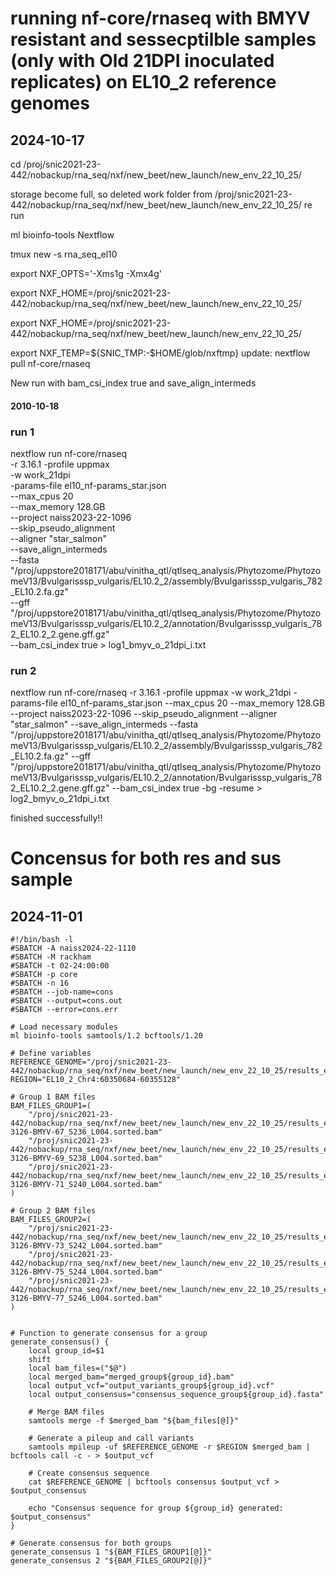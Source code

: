 # running nf-core/rnaseq with BMYV resistant and sessecptilble samples (only with Old 21DPI inoculated replicates) on EL10_2 reference genomes
## 2024-10-17

cd /proj/snic2021-23-442/nobackup/rna_seq/nxf/new_beet/new_launch/new_env_22_10_25/

storage become full, so deleted work folder from /proj/snic2021-23-442/nobackup/rna_seq/nxf/new_beet/new_launch/new_env_22_10_25/ re run

ml bioinfo-tools Nextflow

tmux new -s rna_seq_el10

export NXF_OPTS='-Xms1g -Xmx4g'

export NXF_HOME=/proj/snic2021-23-442/nobackup/rna_seq/nxf/new_beet/new_launch/new_env_22_10_25/

export NXF_HOME=/proj/snic2021-23-442/nobackup/rna_seq/nxf/new_beet/new_launch/new_env_22_10_25/

export NXF_TEMP=${SNIC_TMP:-$HOME/glob/nxftmp}
update: nextflow pull nf-core/rnaseq

New run with bam_csi_index true and save_align_intermeds

#### 2010-10-18
### run 1
nextflow run nf-core/rnaseq \
-r 3.16.1 -profile uppmax \
-w work_21dpi \
-params-file el10_nf-params_star.json \
--max_cpus 20 \
--max_memory 128.GB \
--project naiss2023-22-1096 \
--skip_pseudo_alignment \
--aligner "star_salmon" \
--save_align_intermeds \
--fasta "/proj/uppstore2018171/abu/vinitha_qtl/qtlseq_analysis/Phytozome/PhytozomeV13/Bvulgarisssp_vulgaris/EL10.2_2/assembly/Bvulgarisssp_vulgaris_782_EL10.2.fa.gz" \
--gff "/proj/uppstore2018171/abu/vinitha_qtl/qtlseq_analysis/Phytozome/PhytozomeV13/Bvulgarisssp_vulgaris/EL10.2_2/annotation/Bvulgarisssp_vulgaris_782_EL10.2_2.gene.gff.gz" \
--bam_csi_index true > log1_bmyv_o_21dpi_i.txt


### run 2
nextflow run nf-core/rnaseq -r 3.16.1 -profile uppmax -w work_21dpi -params-file el10_nf-params_star.json --max_cpus 20 --max_memory 128.GB --project naiss2023-22-1096 --skip_pseudo_alignment --aligner "star_salmon" --save_align_intermeds --fasta "/proj/uppstore2018171/abu/vinitha_qtl/qtlseq_analysis/Phytozome/PhytozomeV13/Bvulgarisssp_vulgaris/EL10.2_2/assembly/Bvulgarisssp_vulgaris_782_EL10.2.fa.gz" --gff "/proj/uppstore2018171/abu/vinitha_qtl/qtlseq_analysis/Phytozome/PhytozomeV13/Bvulgarisssp_vulgaris/EL10.2_2/annotation/Bvulgarisssp_vulgaris_782_EL10.2_2.gene.gff.gz" --bam_csi_index true -bg -resume > log2_bmyv_o_21dpi_i.txt

finished successfully!!

# Concensus for both res and sus sample
## 2024-11-01

```
#!/bin/bash -l
#SBATCH -A naiss2024-22-1110
#SBATCH -M rackham
#SBATCH -t 02-24:00:00
#SBATCH -p core
#SBATCH -n 16
#SBATCH --job-name=cons
#SBATCH --output=cons.out
#SBATCH --error=cons.err

# Load necessary modules
ml bioinfo-tools samtools/1.2 bcftools/1.20

# Define variables
REFERENCE_GENOME="/proj/snic2021-23-442/nobackup/rna_seq/nxf/new_beet/new_launch/new_env_22_10_25/results_el10_2_star_BMYV_O_21_DPI_I/genome/Bvulgarisssp_vulgaris_782_EL10.2.fa"
REGION="EL10_2_Chr4:60350684-60355128"

# Group 1 BAM files
BAM_FILES_GROUP1=(
    "/proj/snic2021-23-442/nobackup/rna_seq/nxf/new_beet/new_launch/new_env_22_10_25/results_el10_2_star_BMYV_O_21_DPI_I/star_salmon/UK-3126-BMYV-67_S236_L004.sorted.bam"
    "/proj/snic2021-23-442/nobackup/rna_seq/nxf/new_beet/new_launch/new_env_22_10_25/results_el10_2_star_BMYV_O_21_DPI_I/star_salmon/UK-3126-BMYV-69_S238_L004.sorted.bam"
    "/proj/snic2021-23-442/nobackup/rna_seq/nxf/new_beet/new_launch/new_env_22_10_25/results_el10_2_star_BMYV_O_21_DPI_I/star_salmon/UK-3126-BMYV-71_S240_L004.sorted.bam"
)

# Group 2 BAM files
BAM_FILES_GROUP2=(
    "/proj/snic2021-23-442/nobackup/rna_seq/nxf/new_beet/new_launch/new_env_22_10_25/results_el10_2_star_BMYV_O_21_DPI_I/star_salmon/UK-3126-BMYV-73_S242_L004.sorted.bam"
    "/proj/snic2021-23-442/nobackup/rna_seq/nxf/new_beet/new_launch/new_env_22_10_25/results_el10_2_star_BMYV_O_21_DPI_I/star_salmon/UK-3126-BMYV-75_S244_L004.sorted.bam"
    "/proj/snic2021-23-442/nobackup/rna_seq/nxf/new_beet/new_launch/new_env_22_10_25/results_el10_2_star_BMYV_O_21_DPI_I/star_salmon/UK-3126-BMYV-77_S246_L004.sorted.bam"
)


# Function to generate consensus for a group
generate_consensus() {
    local group_id=$1
    shift
    local bam_files=("$@")
    local merged_bam="merged_group${group_id}.bam"
    local output_vcf="output_variants_group${group_id}.vcf"
    local output_consensus="consensus_sequence_group${group_id}.fasta"

    # Merge BAM files
    samtools merge -f $merged_bam "${bam_files[@]}"

    # Generate a pileup and call variants
    samtools mpileup -uf $REFERENCE_GENOME -r $REGION $merged_bam | bcftools call -c - > $output_vcf

    # Create consensus sequence
    cat $REFERENCE_GENOME | bcftools consensus $output_vcf > $output_consensus

    echo "Consensus sequence for group ${group_id} generated: $output_consensus"
}

# Generate consensus for both groups
generate_consensus 1 "${BAM_FILES_GROUP1[@]}"
generate_consensus 2 "${BAM_FILES_GROUP2[@]}"
```


